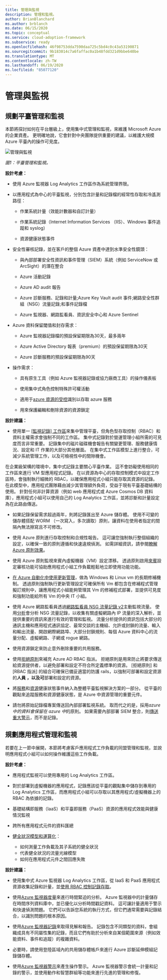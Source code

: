 ```yaml
---
title: 管理與監視
description: 管理和監視。
author: BrianBlanchard
ms.author: brblanch
ms.date: 06/15/2020
ms.topic: conceptual
ms.service: cloud-adoption-framework
ms.subservice: ready
ms.openlocfilehash: 46f98753dda7590daa725c5bd4c0c43a53190871
ms.sourcegitcommit: 9b183014c7a6faffac0a1b48fdd321d9bbe640be
ms.translationtype: MT
ms.contentlocale: zh-TW
ms.lasthandoff: 06/19/2020
ms.locfileid: "85077120"
---
```

# <a name="management-and-monitoring"></a>管理與監視

## <a name="planning-platform-management-and-monitoring"></a>規劃平臺管理和監視

本節將探討如何在平台層級上，使用集中式管理和監視，來維護 Microsoft Azure 的企業資產。 更明確地說，它會針對中央團隊提供重要的建議，以維護大規模 Azure 平臺內的操作可見度。

![管理與監視](./media/management-and-monitoring.png)

_圖1：平臺管理和監視。_

<!-- cSpell:ignore syslogs SIEM -->

**設計考慮：**

- 使用 Azure 監視器 Log Analytics 工作區作為系統管理界限。

- 以應用程式為中心的平臺監視，分別包含計量和記錄檔的經常性存取和冷遙測路徑：

  - 作業系統計量（效能計數器和自訂計量）

  - 作業系統記錄（Internet Information Services （IIS）、Windows 事件追蹤和 syslog）

  - 資源健康狀態事件

- 安全性審核記錄，並在客戶的整個 Azure 資產中達到水準安全性鏡頭：

  - 與內部部署安全性資訊和事件管理（SIEM）系統（例如 ServiceNow 或 ArcSight）的潛在整合

  - Azure 活動記錄

  - Azure AD audit 報告

  - Azure 診斷服務、記錄和計量;Azure Key Vault audit 事件;網路安全性群組（NSG）流量記錄;和事件記錄檔

  - Azure 監視器、網路監看員、資訊安全中心和 Azure Sentinel

- Azure 資料保留閾值和封存需求：

  - Azure 監視器記錄檔的預設保留期限為30天，最多兩年

  - Azure Active Directory 報表（premium）的預設保留期限為30天

  - Azure 診斷服務的預設保留期限為90天

- 操作需求：

  - 具有原生工具（例如 Azure 監視器記錄或協力廠商工具）的操作儀表板

  - 使用集中式角色控制特殊許可權活動

  - 適用于[azure 資源的受控](https://docs.microsoft.com/azure/active-directory/managed-identities-azure-resources/overview)識別以存取 azure 服務

  - 用來保護編輯和刪除資源的資源鎖定

**設計建議：**

- 使用單一 [[監視記錄] 工作區](https://docs.microsoft.com/azure/azure-monitor/platform/design-logs-deployment)來集中管理平臺，但角色型存取控制（RBAC）和資料主權需求會強制不同的工作區。 集中式記錄對於營運管理小組所需的可見度而言非常重要。 記錄集中的磁片磁碟機會報告有關變更管理、服務健康情況、設定和 IT 作業的大部分其他層面。 在集中式工作區模型上進行整合，可減少系統管理工作，以及可檢視性中的間隙機會。

在企業級架構的環境中，集中式記錄主要關心平臺作業。 這不會妨礙使用相同的工作區來進行 VM 型應用程式記錄。 在以資源為中心的存取控制模式中設定工作區時，會強制執行細微的 RBAC，以確保應用程式小組只能存取其資源的記錄。 在此模型中，應用程式團隊藉由減少其管理額外負荷，受益于現有平臺基礎結構的使用。 針對任何非計算資源（例如 web 應用程式或 Azure Cosmos DB 資料庫），應用程式小組可以使用自己的 Log Analytics 工作區，並將診斷和計量設定為在此路由傳送。

<!-- docsTest:ignore WORM -->

- 如果記錄保留需求超過兩年，則將記錄匯出至 Azure 儲存體。 使用不可變的儲存體搭配 WORM （一次寫入，多次讀取）原則，讓資料在使用者指定的間隔內無法擦寫且不可修改。

- 使用 Azure 原則進行存取控制和合規性報告。 這可讓您強制執行整個組織的設定，以確保一致的原則遵循和快速違規偵測。 如需詳細資訊，請參閱[瞭解 Azure 原則效果](https://docs.microsoft.com/azure/governance/policy/concepts/effects)。

- 使用 Azure 原則監視來賓內虛擬機器（VM）設定漂移。 透過原則啟用[來賓](https://docs.microsoft.com/azure/governance/policy/concepts/guest-configuration)設定審核功能可協助應用程式小組工作負載輕鬆地立即使用功能功能。

- [在 Azure 自動化中使用更新管理](https://docs.microsoft.com/azure/automation/automation-update-management)，做為 Windows 和 Linux vm 的長期修補機制。 透過原則強制執行更新管理設定可確保所有 Vm 都包含在修補程式管理擬訂規則中，讓應用程式小組能夠管理其 Vm 的修補程式部署，並提供可見度和強制功能給所有 Vm 的中央 IT 小組。

- 使用 Azure 網路監看員透過[網路監看員 NSG 流量記錄 v2](https://docs.microsoft.com/azure/network-watcher/network-watcher-nsg-flow-logging-overview)主動監視流量。 使用[分析](https://docs.microsoft.com/azure/network-watcher/traffic-analytics)會分析 NSG 流量記錄，以收集有關虛擬網路內 IP 流量的深入解析，並提供重要的資訊來進行有效的管理和監視。 流量分析提供的資訊包括大部分的通訊主機和應用程式通訊協定、最常交談的主機組、允許或封鎖的流量、輸入和輸出流量、開啟網際網路埠、大部分封鎖規則、每個 Azure 資料中心的流量分配、虛擬網路、子網或 rogue 網路。

- 使用資源鎖定來防止意外刪除重要的共用服務。

- 使用[拒絕原則](https://docs.microsoft.com/azure/governance/policy/concepts/effects#deny)來補充 Azure AD RBAC 指派。 拒絕原則是用來防止將要求傳送給資源提供者，以避免部署和設定不符合所定義標準的資源。 [拒絕原則] 和 [RBAC 指派] 的組合可確保已備妥適當的防護 rails，以強制可部署和設定資源的**人員** **，以及可**部署和設定的資源。

- 將[服務](https://docs.microsoft.com/azure/service-health/service-health-overview)和[資源](https://docs.microsoft.com/azure/service-health/resource-health-overview)健康狀態事件納入為整體平臺監視解決方案的一部分。 從平臺的觀點來追蹤服務和資源健康狀態，是 Azure 中資源管理的重要元件。

- 請勿將原始記錄檔專案傳送回內部部署監視系統。 取而代之的是，採用*azure 中的資料會保留在 azure 中*的原則。 如果需要內部部署 SIEM 整合，則[傳送重大警示](https://docs.microsoft.com/azure/security-center/continuous-export)，而不是記錄。

## <a name="planning-for-app-management-and-monitoring"></a>規劃應用程式管理和監視

若要在上一節中展開，本節將考慮客戶應用程式工作負載的同盟管理和監視，並說明應用程式小組可以如何操作維護這些工作負載。

**設計考慮：**

- 應用程式監視可以使用專用的 Log Analytics 工作區。

- 對於部署到虛擬機器的應用程式，記錄應該從平臺的觀點集中儲存到專用的 Log Analytics 工作區，而應用程式小組可以存取以其應用程式/虛擬機器上的 RBAC 為依據的記錄。

- 基礎結構即服務（IaaS）和平臺即服務（PaaS）資源的應用程式效能與健康情況監視

- 跨所有應用程式元件的資料匯總

- [健全狀況模型和運算化](https://docs.microsoft.com/azure/cloud-adoption-framework/manage/monitor/cloud-models-monitor-overview)：

  - 如何測量工作負載及其子系統的健全狀況
  - 代表健全狀況的流量光線模型
  - 如何在應用程式元件之間回應失敗

**設計建議：**

- 使用集中式 Azure 監視器 Log Analytics 工作區，從 IaaS 和 PaaS 應用程式資源收集記錄和計量，並[使用 RBAC 控制記錄存取](https://docs.microsoft.com/azure/azure-monitor/platform/design-logs-deployment#access-control-overview)。

- 使用[Azure 監視器度量](https://docs.microsoft.com/azure/azure-monitor/platform/data-platform-metrics)來進行時間緊迫的分析。 Azure 監視器中的計量儲存在時間序列資料庫中，並已優化以分析時間戳記資料。 這可讓計量適用于警示和快速偵測問題。 它們可以告訴您系統的執行方式，但它們通常需要與記錄結合，以識別問題的根本原因。

- 使用[Azure 監視器記錄](https://docs.microsoft.com/azure/azure-monitor/platform/data-platform-logs)來取得見解和報告。 記錄包含不同類型的資料，會組織成具有不同屬性集的記錄，而且它們有助於分析來自某個範圍來源（例如效能資料、事件和追蹤）的複雜資料。

- 必要時，請使用登陸區域內的共用儲存體帳戶來進行 Azure 診斷延伸模組記錄儲存體。

- 使用[Azure 監視器警示](https://docs.microsoft.com/azure/azure-monitor/platform/alerts-overview)來產生操作警示。 Azure 監視器警示會統一計量和記錄的警示，並使用動作和智慧群組等功能來進行先進的管理和修復。
